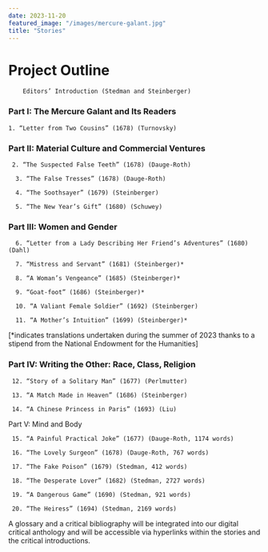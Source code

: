 ```yaml
---
date: 2023-11-20
featured_image: "/images/mercure-galant.jpg"
title: "Stories"
---
```


# Project Outline

        Editors’ Introduction (Stedman and Steinberger)

### Part I: The Mercure Galant and Its Readers

    1. “Letter from Two Cousins” (1678) (Turnovsky)

### Part II: Material Culture and Commercial Ventures

     2. “The Suspected False Teeth” (1678) (Dauge-Roth)
     
      3. “The False Tresses” (1678) (Dauge-Roth)
      
      4. “The Soothsayer” (1679) (Steinberger)
      
      5. “The New Year’s Gift” (1680) (Schuwey)

### Part III: Women and Gender

      6. “Letter from a Lady Describing Her Friend’s Adventures” (1680) (Dahl)
      
      7. “Mistress and Servant” (1681) (Steinberger)*

      8. “A Woman’s Vengeance” (1685) (Steinberger)*

      9. “Goat-foot” (1686) (Steinberger)*

      10. “A Valiant Female Soldier” (1692) (Steinberger)

      11. “A Mother’s Intuition” (1699) (Steinberger)*

[*indicates translations undertaken during the summer of 2023 thanks to a stipend from the National Endowment for the Humanities]

### Part IV: Writing the Other: Race, Class, Religion

     12. “Story of a Solitary Man” (1677) (Perlmutter)

     13. “A Match Made in Heaven” (1686) (Steinberger)

     14. “A Chinese Princess in Paris” (1693) (Liu)

Part V: Mind and Body

     15. “A Painful Practical Joke” (1677) (Dauge-Roth, 1174 words)

     16. “The Lovely Surgeon” (1678) (Dauge-Roth, 767 words) 

     17. “The Fake Poison” (1679) (Stedman, 412 words)

     18. “The Desperate Lover” (1682) (Stedman, 2727 words)

     19. “A Dangerous Game” (1690) (Stedman, 921 words)

     20. “The Heiress” (1694) (Stedman, 2169 words)
	
A glossary and a critical bibliography will be integrated into our digital critical anthology and will be accessible via hyperlinks within the stories and the critical introductions.
